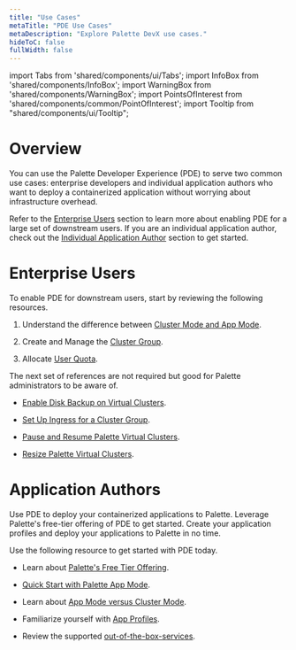 ```yaml
---
title: "Use Cases"
metaTitle: "PDE Use Cases"
metaDescription: "Explore Palette DevX use cases."
hideToC: false
fullWidth: false
---
```


import Tabs from 'shared/components/ui/Tabs';
import InfoBox from 'shared/components/InfoBox';
import WarningBox from 'shared/components/WarningBox';
import PointsOfInterest from 'shared/components/common/PointOfInterest';
import Tooltip from "shared/components/ui/Tooltip";



# Overview

You can use the Palette Developer Experience (PDE) to serve two common use cases: enterprise developers and individual application authors who want to deploy a containerized application without worrying about infrastructure overhead. 

Refer to the [Enterprise Users](#enterprise-users) section to learn more about enabling PDE for a large set of downstream users. If you are an individual application author, check out the [Individual Application Author](#application-authors) section to get started.

# Enterprise Users

To enable PDE for downstream users, start by reviewing the following resources.


1. Understand the difference between [Cluster Mode and App Mode](/introduction/palette-modes).


2. Create and Manage the [Cluster Group](/clusters/cluster-groups).


3. Allocate [User Quota](/devx/manage-dev-engine/resource-quota).


The next set of references are not required but good for Palette administrators to be aware of.

- [Enable Disk Backup on Virtual Clusters](/clusters/cluster-groups/cluster-group-backups).

- [Set Up Ingress for a Cluster Group](/clusters/cluster-groups/ingress-cluster-group).

- [Pause and Resume Palette Virtual Clusters](/devx/palette-virtual-clusters/pause-restore-virtual-clusters).

- [Resize Palette Virtual Clusters](/devx/palette-virtual-clusters/resize-virtual-clusters).


# Application Authors

Use PDE to deploy your containerized applications to Palette. Leverage Palette's free-tier offering of PDE to get started. Create your application profiles and deploy your applications to Palette in no time.


Use the following resource to get started with PDE today.

* Learn about [Palette's Free Tier Offering](/getting-started/palette-freemium).

* [Quick Start with Palette App Mode](/devx#quickstartwithpaletteappmode).

* Learn about [App Mode versus Cluster Mode](/introduction/palette-modes).

* Familiarize yourself with [App Profiles](/devx/app-profile).

* Review the supported [out-of-the-box-services](/devx/app-profile/services/service-listings).

<br />







